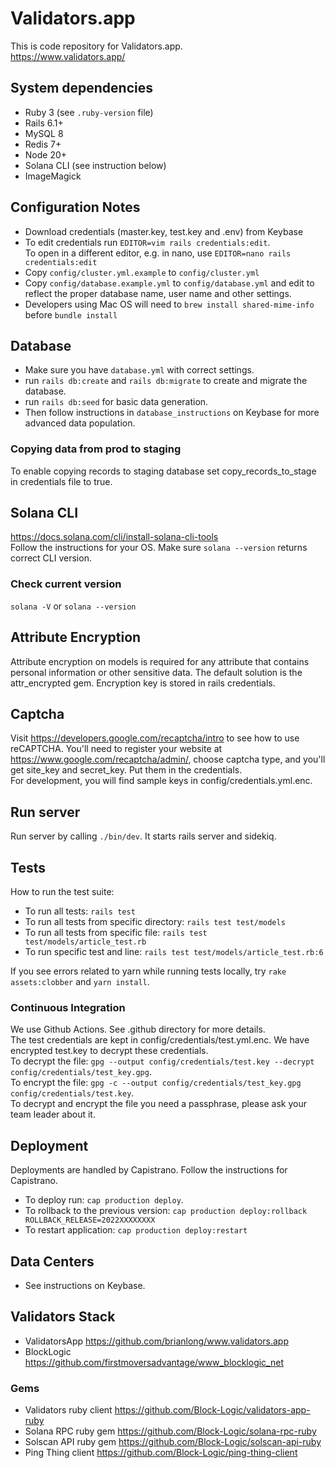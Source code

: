 # Validators.app
This is code repository for Validators.app.  
https://www.validators.app/

## System dependencies
  - Ruby 3 (see `.ruby-version` file)
  - Rails 6.1+
  - MySQL 8
  - Redis 7+
  - Node 20+
  - Solana CLI (see instruction below)
  - ImageMagick

## Configuration Notes
- Download credentials (master.key, test.key and .env) from Keybase
- To edit credentials run `EDITOR=vim rails credentials:edit`.  
  To open in a different editor, e.g. in nano, use `EDITOR=nano rails credentials:edit`
- Copy `config/cluster.yml.example` to `config/cluster.yml`
- Copy `config/database.example.yml` to `config/database.yml` and edit to reflect the proper database name, user name and other settings.
- Developers using Mac OS will need to `brew install shared-mime-info` before `bundle install`

## Database 
- Make sure you have `database.yml` with correct settings.
- run `rails db:create` and `rails db:migrate` to create and migrate the database.
- run `rails db:seed` for basic data generation. 
- Then follow instructions in `database_instructions` on Keybase for more advanced data population.

### Copying data from prod to staging
To enable copying records to staging database set copy_records_to_stage in credentials file to true.

## Solana CLI
https://docs.solana.com/cli/install-solana-cli-tools  
Follow the instructions for your OS. Make sure `solana --version` returns correct CLI version.

### Check current version
`solana -V` or `solana --version`

## Attribute Encryption
Attribute encryption on models is required for any attribute that contains personal information or other sensitive 
data. The default solution is the attr_encrypted gem. Encryption key is stored in rails credentials.


## Captcha
Visit https://developers.google.com/recaptcha/intro to see how to use reCAPTCHA. You'll need to register your 
website at https://www.google.com/recaptcha/admin/, choose captcha type, and you'll get site_key and secret_key. 
Put them in the credentials.  
For development, you will find sample keys in config/credentials.yml.enc.

## Run server
Run server by calling `./bin/dev`. It starts rails server and sidekiq.

## Tests
How to run the test suite:
- To run all tests: `rails test`
- To run all tests from specific directory: `rails test test/models` 
- To run all tests from specific file: `rails test test/models/article_test.rb` 
- To run specific test and line: `rails test test/models/article_test.rb:6` 

If you see errors related to yarn while running tests locally, try `rake assets:clobber` and `yarn install`.

### Continuous Integration
We use Github Actions. See .github directory for more details.  
The test credentials are kept in config/credentials/test.yml.enc.
We have encrypted test.key to decrypt these credentials.  
To decrypt the file: `gpg --output config/credentials/test.key --decrypt config/credentials/test_key.gpg`.  
To encrypt the file: `gpg -c --output config/credentials/test_key.gpg config/credentials/test.key`.  
To decrypt and encrypt the file you need a passphrase, please ask your team leader about it.

## Deployment
Deployments are handled by Capistrano. Follow the instructions for Capistrano.
- To deploy run: `cap production deploy`.
- To rollback to the previous version: `cap production deploy:rollback ROLLBACK_RELEASE=2022XXXXXXXX`
- To restart application: `cap production deploy:restart`

## Data Centers
- See instructions on Keybase.

## Validators Stack
- ValidatorsApp https://github.com/brianlong/www.validators.app
- BlockLogic https://github.com/firstmoversadvantage/www_blocklogic_net

### Gems
- Validators ruby client https://github.com/Block-Logic/validators-app-ruby
- Solana RPC ruby gem https://github.com/Block-Logic/solana-rpc-ruby
- Solscan API ruby gem https://github.com/Block-Logic/solscan-api-ruby
- Ping Thing client https://github.com/Block-Logic/ping-thing-client
